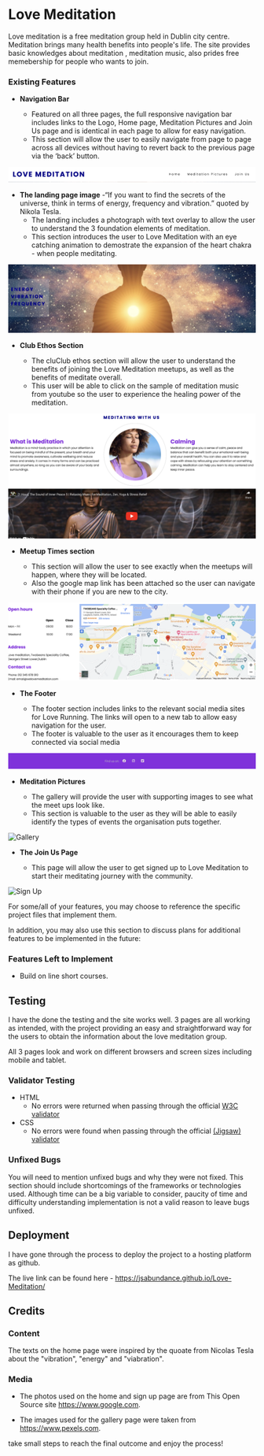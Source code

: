 # Love Meditation

Love meditation is a free meditation group held in Dublin city centre.
Meditation brings many health benefits into people's life. The site provides basic knowledges about meditation , meditation music, also prides free memebership for people who wants to join.


### Existing Features

- __Navigation Bar__

  - Featured on all three pages, the full responsive navigation bar includes links to the Logo, Home page, Meditation Pictures and Join Us page and is identical in each page to allow for easy navigation.
  - This section will allow the user to easily navigate from page to page across all devices without having to revert back to the previous page via the ‘back’ button. 

![Nav Bar](https://github.com/JSABUNDANCE/Love-Meditation/blob/main/assets/media/Navigation%20Bar.png)

- __The landing page image__
  -“If you want to find the secrets of the universe, think in terms of energy, frequency and vibration.” quoted by Nikola Tesla.
  - The landing includes a photograph with text overlay to allow the user to understand the 3 foundation elements of meditation. 
  - This section introduces the user to Love Meditation with an eye catching animation to demostrate the expansion of the heart chakra     - when people meditating.

![Landing Page](https://github.com/JSABUNDANCE/Love-Meditation/blob/main/assets/media/The%20landing%20page%20image.png)

- __Club Ethos Section__

  - The cluClub ethos section will allow the user to understand the benefits of joining the Love Meditation meetups, as well as the benefits of meditate overall. 
  - This user will be able to click on the sample of meditation music from youtube so the user to experience the healing power of the meditation.

![Club Ethos](https://github.com/JSABUNDANCE/Love-Meditation/blob/main/assets/media/club%20ethos.png)

- __Meetup Times section__

  - This section will allow the user to see exactly when the meetups will happen, where they will be located. 
  - Also the google map link has been attached so the user can navigate with their phone if you are new to the city.

![Meetup Times](https://github.com/JSABUNDANCE/Love-Meditation/blob/main/assets/media/Meetup%20Times%20section.png)

- __The Footer__ 

  - The footer section includes links to the relevant social media sites for Love Running. The links will open to a new tab to allow easy navigation for the user. 
  - The footer is valuable to the user as it encourages them to keep connected via social media

![Footer](https://github.com/JSABUNDANCE/Love-Meditation/blob/main/assets/media/Footer.png)

- __Meditation Pictures__

  - The gallery will provide the user with supporting images to see what the meet ups look like. 
  - This section is valuable to the user as they will be able to easily identify the types of events the organisation puts together. 

![Gallery](https://github.com/JSABUNDANCE/Love-Meditation/blob/main/assets/media/Meditation%20Pictures.png)

- __The Join Us Page__

  - This page will allow the user to get signed up to Love Meditation to start their meditating journey with the community. 

![Sign Up](https://github.com/JSABUNDANCE/Love-Meditation/blob/main/assets/media/The%20Join%20Us%20Page.png)

For some/all of your features, you may choose to reference the specific project files that implement them.

In addition, you may also use this section to discuss plans for additional features to be implemented in the future:

### Features Left to Implement

- Build on line short courses.

## Testing 

I have the done the testing and the site works well. 3 pages are all working as intended, with the project providing an easy and straightforward way for the users to obtain the information about the love meditation group.

All 3 pages look and work on different browsers and screen sizes including mobile and tablet.



### Validator Testing 

- HTML
  - No errors were returned when passing through the official [W3C validator](https://validator.w3.org/nu/?doc=https%3A%2F%2Fcode-institute-org.github.io%2Flove-running-2.0%2Findex.html)
- CSS
  - No errors were found when passing through the official [(Jigsaw) validator](https://jigsaw.w3.org/css-validator/validator?uri=https%3A%2F%2Fvalidator.w3.org%2Fnu%2F%3Fdoc%3Dhttps%253A%252F%252Fcode-institute-org.github.io%252Flove-running-2.0%252Findex.html&profile=css3svg&usermedium=all&warning=1&vextwarning=&lang=en#css)

### Unfixed Bugs

You will need to mention unfixed bugs and why they were not fixed. This section should include shortcomings of the frameworks or technologies used. Although time can be a big variable to consider, paucity of time and difficulty understanding implementation is not a valid reason to leave bugs unfixed. 

## Deployment

I have gone through the process to deploy the project to a hosting platform as github. 


The live link can be found here - https://jsabundance.github.io/Love-Meditation/

## Credits 


### Content 

The texts on the home page were inspired by the quoate from Nicolas Tesla about the "vibration", "energy" and "viabration".

### Media

- The photos used on the home and sign up page are from This Open Source site https://www.google.com.

- The images used for the gallery page were taken from https://www.pexels.com.


take small steps to reach the final outcome and enjoy the process! 
